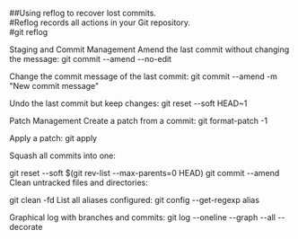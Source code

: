 ##Using reflog to recover lost commits. <br/>
#Reflog records all actions in your Git repository.<br/>
#git reflog<br/>

Staging and Commit Management
Amend the last commit without changing the message: git commit --amend --no-edit

Change the commit message of the last commit: git commit --amend -m "New commit message"

Undo the last commit but keep changes: git reset --soft HEAD~1


Patch Management
Create a patch from a commit:
git format-patch -1 <commit-hash>

Apply a patch:
git apply <patch-file>


Squash all commits into one:

git reset --soft $(git rev-list --max-parents=0 HEAD)
git commit --amend
Clean untracked files and directories:

git clean -fd
List all aliases configured:
git config --get-regexp alias

Graphical log with branches and commits:
git log --oneline --graph --all --decorate
